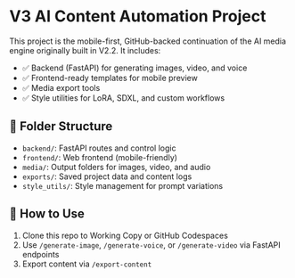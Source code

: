 # V3 AI Content Automation Project

This project is the mobile-first, GitHub-backed continuation of the AI media engine originally built in V2.2. It includes:

- ✅ Backend (FastAPI) for generating images, video, and voice
- ✅ Frontend-ready templates for mobile preview
- ✅ Media export tools
- ✅ Style utilities for LoRA, SDXL, and custom workflows

## 📁 Folder Structure

- `backend/`: FastAPI routes and control logic
- `frontend/`: Web frontend (mobile-friendly)
- `media/`: Output folders for images, video, and audio
- `exports/`: Saved project data and content logs
- `style_utils/`: Style management for prompt variations

## 🚀 How to Use
1. Clone this repo to Working Copy or GitHub Codespaces
2. Use `/generate-image`, `/generate-voice`, or `/generate-video` via FastAPI endpoints
3. Export content via `/export-content`
